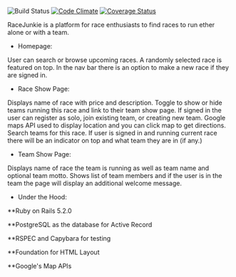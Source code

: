 ![Build Status](https://codeship.com/projects/3ec4b280-2bd2-0136-29b8-0a7f7ac78d5b/status?branch=master)
[![Code Climate](https://codeclimate.com/github/Zeeda17/currerace/badges/gpa.svg)](https://codeclimate.com/github/Zeeda17/currerace)
[![Coverage Status](https://coveralls.io/repos/github/Zeeda17/currerace/badge.svg?branch=master)](https://coveralls.io/github/Zeeda17/currerace?branch=master)

RaceJunkie is a platform for race enthusiasts to find races to run ether alone or with a team.

* Homepage:

User can search or browse upcoming races. A randomly selected race is featured on top. In the nav bar there is an option to make a new race if they are signed in.

* Race Show Page:

Displays name of race with price and description. Toggle to show or hide teams running this race and link to their team show page. If signed in the user can register as solo, join existing team, or creating new team. Google maps API used to display location and you can click map to get directions. Search teams for this race. If user is signed in and running current race there will be an indicator on top and what team they are in (if any.)

* Team Show Page:

Displays name of race the team is running as well as team name and optional team motto. Shows list of team members and if the user is in the team the page will display an additional welcome message.

* Under the Hood:

**Ruby on Rails 5.2.0

**PostgreSQL as the database for Active Record

**RSPEC and Capybara for testing

**Foundation for HTML Layout

**Google's Map APIs
